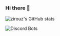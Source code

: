 ### Hi there 👋

![zirouz's GitHub stats](https://github-readme-stats.vercel.app/api?username=zirouz&&theme=tokyonight&show_icons=true)

![Discord Bots](https://top.gg/api/widget/485856804425826305.svg)
